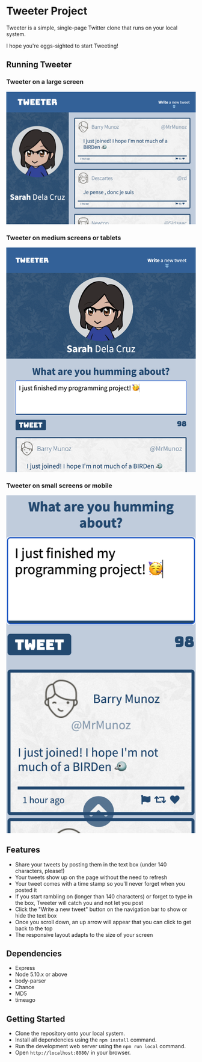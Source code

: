 # Tweeter Project

Tweeter is a simple, single-page Twitter clone that runs on your local system.

I hope you're eggs-sighted to start Tweeting!

## Running Tweeter
### Tweeter on a large screen
!["Tweeter on a large screen"](docs/screenshot-big.png)
### Tweeter on medium screens or tablets
!["Tweeter on a medium screen"](docs/screenshot-med.png)
### Tweeter on small screens or mobile
!["Tweeter on mobile"](docs/screenshot-mobile.png)

## Features

- Share your tweets by posting them in the text box (under 140 characters, please!)
- Your tweets show up on the page without the need to refresh
- Your tweet comes with a time stamp so you'll never forget when you posted it
- If you start rambling on (longer than 140 characters) or forget to type in the box, Tweeter will catch you and not let you post
- Click the "Write a new tweet" button on the navigation bar to show or hide the text box
- Once you scroll down, an up arrow will appear that you can click to get back to the top
- The responsive layout adapts to the size of your screen

## Dependencies

- Express
- Node 5.10.x or above
- body-parser
- Chance
- MD5
- timeago

## Getting Started

- Clone the repository onto your local system.
- Install all dependencies using the `npm install` command.
- Run the development web server using the `npm run local` command.
- Open `http://localhost:8080/` in your browser.